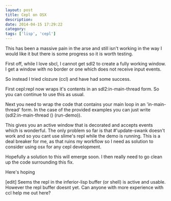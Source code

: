 ```yaml
---
layout: post
title: Cepl on OSX
description:
date: 2014-04-15 17:29:22
category:
tags: ['lisp', 'cepl']
---
```


This has been a massive pain in the arse and still isn't working in the way I would like it but there is some progress so it is worth testing.

First off, while I love sbcl, I cannot get sdl2 to create a fully working window. I get a window with no border or one which does not receive input events.

So instead I tried clozure (ccl) and have had some success.

First cepl:repl now wraps it's contents in an sdl2:in-main-thread form. So you can continue to use this as usual.

Next you need to wrap the code that contains your main loop in an 'in-main-thread' form. In the case of the provided examples you can just write (sdl2:in-main-thread () (run-demo)).

This gives you an active window that is decorated and accepts events which is wonderful. The only problem so far is that #'update-swank doesn't work and so you cant use slime's repl while the demo is running. This is a deal breaker for me, as that ruins my workflow so I  need as solution to consider using osx for any cepl development.

Hopefully a solution to this will emerge soon. I then really need to go clean up the code surrounding this fix.

Here's hoping

[edit]
Seems the repl in the inferior-lisp buffer (or shell) is active and usable. However the repl buffer doesnt yet. Can anyone with more experience with ccl help me out here?
